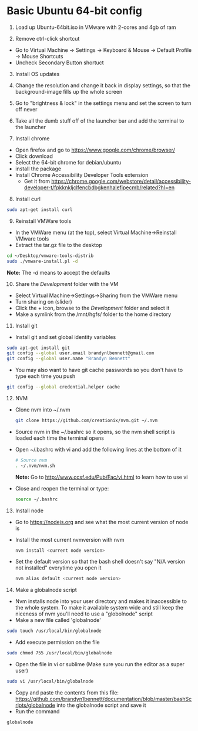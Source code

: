 Basic Ubuntu 64-bit config
==========================

1. Load up Ubuntu-64bit.iso in VMware with 2-cores and 4gb of ram

2. Remove ctrl-click shortcut
  * Go to Virtual Machine -> Settings -> Keyboard & Mouse -> Default Profile -> Mouse Shortcuts
  * Uncheck Secondary Button shortuct

3. Install OS updates

4. Change the resolution and change it back in display settings, so that the background-image fills up the whole screen

5. Go to "brightness & lock" in the settings menu and set the screen to turn off never

6. Take all the dumb stuff off of the launcher bar and add the terminal to the launcher

7. Install chrome
  * Open firefox and go to https://www.google.com/chrome/browser/
  * Click download
  * Select the 64-bit chrome for debian/ubuntu
  * install the package
  * Install Chrome Accessibility Developer Tools extension
    - Get it from https://chrome.google.com/webstore/detail/accessibility-developer-t/fpkknkljclfencbdbgkenhalefipecmb/related?hl=en

8. Install curl
  
  ```bash
  sudo apt-get install curl
  ```

9. Reinstall VMWare tools
  * In the VMWare menu (at the top), select Virtual Machine->Reinstall VMware tools
  * Extract the tar.gz file to the desktop

   ```bash
   cd ~/Desktop/vmware-tools-distrib
   sudo ./vmware-install.pl -d
   ```

  **Note:** The *-d* means to accept the defaults

10. Share the *Development* folder with the VM
  * Select Virtual Machine->Settings->Sharing from the VMWare menu
  * Turn sharing on (slider)
  * Click the + icon, browse to the *Development* folder and select it
  * Make a symlink from the /mnt/hgfs/ folder to the home directory

11. Install git
  * Install git and set global identity variables

   ```bash
   sudo apt-get install git
   git config --global user.email brandynlbennett@gmail.com
   git config --global user.name "Brandyn Bennett"
   ```
  * You may also want to have git cache passwords so you don't have to type each time you push
  
  ```bash
  git config --global credential.helper cache
  ```

12. NVM
  * Clone nvm into ~/.nvm
   
     ```bash
     git clone https://github.com/creationix/nvm.git ~/.nvm
     ```
  * Source nvm in the ~/.bashrc so it opens, so the nvm shell script is loaded each time the terminal opens
  * Open ~/.bashrc with vi and add the following lines at the bottom of it
      
    ```bash
    # Source nvm
    . ~/.nvm/nvm.sh
    ```

    **Note:** Go to http://www.ccsf.edu/Pub/Fac/vi.html to learn how to use vi

  * Close and reopen the terminal or type:
  
    ```bash
    source ~/.bashrc
    ```

13. Install node
  * Go to https://nodejs.org and see what the most current version of node is
  * Install the most current nvmversion with nvm

    ```bash
    nvm install <current node version>
    ```
  * Set the default version so that the bash shell doesn't say "N/A version not installed" everytime you open it
    
    ```bash  
    nvm alias default <current node version>
    ```

14. Make a globalnode script
  * Nvm installs node into your user directory and makes it inaccessible to the whole system.  To make it available system wide and still keep the niceness of nvm you'll need to use a "globolnode" script
  * Make a new file called 'globalnode'

  ```bash
  sudo touch /usr/local/bin/globalnode
  ```
  * Add execute permission on the file
    
  ```bash
  sudo chmod 755 /usr/local/bin/globalnode
  ```
  * Open the file in vi or sublime (Make sure you run the editor as a super user)

  ```bash
  sudo vi /usr/local/bin/globalnode
  ```
  * Copy and paste the contents from this file: https://github.com/brandyn1bennett/documentation/blob/master/bashScripts/globalnode into the globalnode script and save it
  * Run the command

  ```bash 
  globalnode
  ```


  

